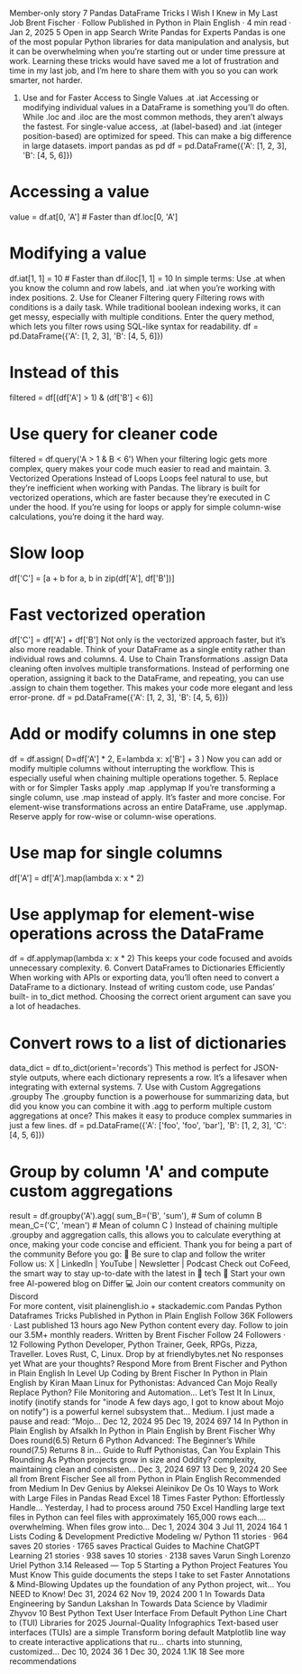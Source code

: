 Member-only story
7 Pandas DataFrame Tricks I Wish I
Knew in My Last Job
Brent Fischer · Follow
Published in Python in Plain English · 4 min read · Jan 2, 2025
5
Open in app
Search Write
Pandas for Experts
Pandas is one of the most popular Python libraries for data manipulation
and analysis, but it can be overwhelming when you’re starting out or under
time pressure at work. Learning these tricks would have saved me a lot of
frustration and time in my last job, and I’m here to share them with you so
you can work smarter, not harder.
1. Use   and   for Faster Access to Single Values
.at .iat
Accessing or modifying individual values in a DataFrame is something you’ll
do often. While .loc and .iloc are the most common methods, they aren’t
always the fastest. For single-value access, .at (label-based) and .iat
(integer position-based) are optimized for speed. This can make a big
difference in large datasets.
import pandas as pd
df = pd.DataFrame({'A': [1, 2, 3], 'B': [4, 5, 6]})
# Accessing a value
value = df.at[0, 'A']  # Faster than df.loc[0, 'A']
# Modifying a value
df.iat[1, 1] = 10      # Faster than df.iloc[1, 1] = 10
In simple terms: Use .at when you know the column and row labels, and
.iat when you’re working with index positions.
2. Use   for Cleaner Filtering
query
Filtering rows with conditions is a daily task. While traditional boolean
indexing works, it can get messy, especially with multiple conditions. Enter
the query method, which lets you filter rows using SQL-like syntax for
readability.
df = pd.DataFrame({'A': [1, 2, 3], 'B': [4, 5, 6]})
# Instead of this
filtered = df[(df['A'] > 1) & (df['B'] < 6)]
# Use query for cleaner code
filtered = df.query('A > 1 & B < 6')
When your filtering logic gets more complex, query makes your code much
easier to read and maintain.
3. Vectorized Operations Instead of Loops
Loops feel natural to use, but they’re inefficient when working with Pandas.
The library is built for vectorized operations, which are faster because
they’re executed in C under the hood. If you’re using for loops or apply for
simple column-wise calculations, you’re doing it the hard way.
# Slow loop
df['C'] = [a + b for a, b in zip(df['A'], df['B'])]
# Fast vectorized operation
df['C'] = df['A'] + df['B']
Not only is the vectorized approach faster, but it’s also more readable. Think
of your DataFrame as a single entity rather than individual rows and
columns.
4. Use   to Chain Transformations
.assign
Data cleaning often involves multiple transformations. Instead of
performing one operation, assigning it back to the DataFrame, and
repeating, you can use .assign to chain them together. This makes your
code more elegant and less error-prone.
df = pd.DataFrame({'A': [1, 2, 3], 'B': [4, 5, 6]})
# Add or modify columns in one step
df = df.assign(
    D=df['A'] * 2,
    E=lambda x: x['B'] + 3
)
Now you can add or modify multiple columns without interrupting the
workflow. This is especially useful when chaining multiple operations
together.
5. Replace   with   or   for Simpler Tasks
apply .map .applymap
If you’re transforming a single column, use .map instead of apply. It’s faster
and more concise. For element-wise transformations across an entire
DataFrame, use .applymap. Reserve apply for row-wise or column-wise
operations.
# Use map for single columns
df['A'] = df['A'].map(lambda x: x * 2)
# Use applymap for element-wise operations across the DataFrame
df = df.applymap(lambda x: x * 2)
This keeps your code focused and avoids unnecessary complexity.
6. Convert DataFrames to Dictionaries Efficiently
When working with APIs or exporting data, you’ll often need to convert a
DataFrame to a dictionary. Instead of writing custom code, use Pandas’ built-
in to_dict method. Choosing the correct orient argument can save you a lot
of headaches.
# Convert rows to a list of dictionaries
data_dict = df.to_dict(orient='records')
This method is perfect for JSON-style outputs, where each dictionary
represents a row. It’s a lifesaver when integrating with external systems.
7. Use   with Custom Aggregations
.groupby
The .groupby function is a powerhouse for summarizing data, but did you
know you can combine it with .agg to perform multiple custom
aggregations at once? This makes it easy to produce complex summaries in
just a few lines.
df = pd.DataFrame({'A': ['foo', 'foo', 'bar'], 'B': [1, 2, 3], 'C': [4, 5, 6]})
# Group by column 'A' and compute custom aggregations
result = df.groupby('A').agg(
    sum_B=('B', 'sum'),    # Sum of column B
    mean_C=('C', 'mean')   # Mean of column C
)
Instead of chaining multiple .groupby and aggregation calls, this allows you
to calculate everything at once, making your code concise and efficient.
Thank you for being a part of the community
Before you go:
👏
Be sure to clap and follow the writer  
Follow us: X | LinkedIn | YouTube | Newsletter | Podcast
Check out CoFeed, the smart way to stay up-to-date with the latest in
🧪
tech 
🚀
Start your own free AI-powered blog on Differ 
 💻
Join our content creators community on Discord   
For more content, visit plainenglish.io + stackademic.com
Pandas Python Dataframes Tricks
Published in Python in Plain English
Follow
36K Followers · Last published 13 hours ago
New Python content every day. Follow to join our 3.5M+ monthly readers.
Written by Brent Fischer
Follow
24 Followers · 12 Following
Python Developer, Python Trainer, Geek, RPGs, Pizza, Traveller. Loves Rust, C,
Linux. Drop by at friendlybytes.net
No responses yet
What are your thoughts?
Respond
More from Brent Fischer and Python in Plain English
In Level Up Coding by Brent Fischer In Python in Plain English by Kiran Maan
Linux for Pythonistas: Advanced Can Mojo Really Replace Python?
File Monitoring and Automation… Let’s Test It
In Linux, inotify (inotify stands for "inode A few days ago, I got to know about Mojo on
notify") is a powerful kernel subsystem that… Medium. I just made a pause and read: “Mojo…
Dec 12, 2024 95 Dec 19, 2024 697 14
In Python in Plain English by Afsalkh In Python in Plain English by Brent Fischer
Why Does round(6.5) Return 6 Python Advanced: The Beginner’s
While round(7.5) Returns 8 in… Guide to Ruff
Pythonistas, Can You Explain This Rounding As Python projects grow in size and
Oddity? complexity, maintaining clean and consisten…
Dec 3, 2024 697 13 Dec 9, 2024 20
See all from Brent Fischer See all from Python in Plain English
Recommended from Medium
In Dev Genius by Aleksei Aleinikov De Os
10 Ways to Work with Large Files in Pandas Read Excel 18 Times Faster
Python: Effortlessly Handle…
Yesterday, I had to process around 750 Excel
Handling large text files in Python can feel files with approximately 165,000 rows each.…
overwhelming. When files grow into…
Dec 1, 2024 304 3 Jul 11, 2024 164 1
Lists
Coding & Development Predictive Modeling w/
Python
11 stories · 964 saves
20 stories · 1765 saves
Practical Guides to Machine ChatGPT
Learning
21 stories · 938 saves
10 stories · 2138 saves
Varun Singh Lorenzo Uriel
Python 3.14 Released — Top 5 Starting a Python Project
Features You Must Know
This guide documents the steps I take to set
Faster Annotations & Mind-Blowing Updates up the foundation of any Python project, wit…
You NEED to Know!
Dec 31, 2024 62 Nov 19, 2024 200 1
In Towards Data Engineering by Sandun Lakshan In Towards Data Science by Vladimir Zhyvov
10 Best Python Text User Interface From Default Python Line Chart to
(TUI) Libraries for 2025 Journal-Quality Infographics
Text-based user interfaces (TUIs) are a simple Transform boring default Matplotlib line
way to create interactive applications that ru… charts into stunning, customized…
Dec 10, 2024 36 1 Dec 30, 2024 1.1K 18
See more recommendations